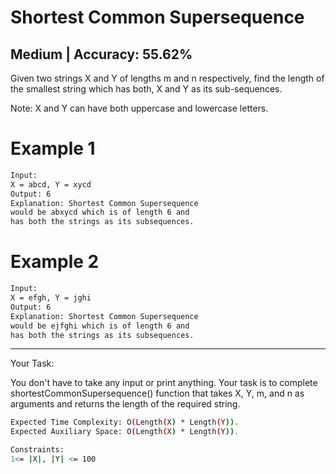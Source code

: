 # Shortest Common Supersequence

## Medium  |  Accuracy: 55.62%

<p>Given two strings X and Y of lengths m and n respectively, find the length of the smallest string which has both, X and Y as its sub-sequences.</p>
<p>Note: X and Y can have both uppercase and lowercase letters.</p>

# Example 1

```bash
Input:
X = abcd, Y = xycd
Output: 6
Explanation: Shortest Common Supersequence
would be abxycd which is of length 6 and
has both the strings as its subsequences.
```

# Example 2

```bash
Input:
X = efgh, Y = jghi
Output: 6
Explanation: Shortest Common Supersequence
would be ejfghi which is of length 6 and
has both the strings as its subsequences.
```

<hr>

<span>Your Task:</span>
<p>You don't have to take any input or print anything. Your task is to complete shortestCommonSupersequence() function that takes X, Y, m, and n as arguments and returns the length of the required string.</p>

```bash
Expected Time Complexity: O(Length(X) * Length(Y)).
Expected Auxiliary Space: O(Length(X) * Length(Y)).

Constraints:
1<= |X|, |Y| <= 100
```